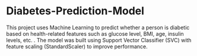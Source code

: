 # Diabetes-Prediction-Model
This project uses Machine Learning to predict whether a person is diabetic based on health-related features such as glucose level, BMI, age, insulin levels, etc. . The model was built using Support Vector Classifier (SVC) with feature scaling (StandardScaler) to improve performance.

